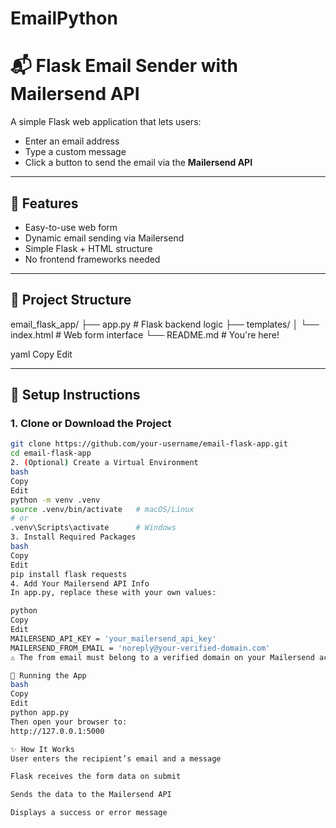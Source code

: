 # EmailPython

# 📬 Flask Email Sender with Mailersend API

A simple Flask web application that lets users:

- Enter an email address
- Type a custom message
- Click a button to send the email via the **Mailersend API**

---

## 🚀 Features

- Easy-to-use web form
- Dynamic email sending via Mailersend
- Simple Flask + HTML structure
- No frontend frameworks needed

---

## 📁 Project Structure

email_flask_app/ ├── app.py # Flask backend logic ├── templates/ │ └── index.html # Web form interface └── README.md # You're here!

yaml
Copy
Edit

---

## 🔧 Setup Instructions

### 1. Clone or Download the Project

```bash
git clone https://github.com/your-username/email-flask-app.git
cd email-flask-app
2. (Optional) Create a Virtual Environment
bash
Copy
Edit
python -m venv .venv
source .venv/bin/activate   # macOS/Linux
# or
.venv\Scripts\activate      # Windows
3. Install Required Packages
bash
Copy
Edit
pip install flask requests
4. Add Your Mailersend API Info
In app.py, replace these with your own values:

python
Copy
Edit
MAILERSEND_API_KEY = 'your_mailersend_api_key'
MAILERSEND_FROM_EMAIL = 'noreply@your-verified-domain.com'
⚠️ The from email must belong to a verified domain on your Mailersend account.

🧪 Running the App
bash
Copy
Edit
python app.py
Then open your browser to:
http://127.0.0.1:5000

✨ How It Works
User enters the recipient’s email and a message

Flask receives the form data on submit

Sends the data to the Mailersend API

Displays a success or error message

